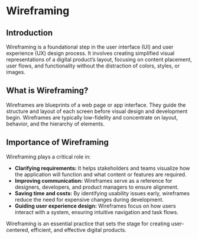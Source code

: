 # Wireframing

## Introduction

Wireframing is a foundational step in the user interface (UI) and user experience (UX) design process. It involves creating simplified visual representations of a digital product’s layout, focusing on content placement, user flows, and functionality without the distraction of colors, styles, or images.

## What is Wireframing?

Wireframes are blueprints of a web page or app interface. They guide the structure and layout of each screen before visual design and development begin. Wireframes are typically low-fidelity and concentrate on layout, behavior, and the hierarchy of elements.

## Importance of Wireframing

Wireframing plays a critical role in:

- **Clarifying requirements:** It helps stakeholders and teams visualize how the application will function and what content or features are required.
- **Improving communication:** Wireframes serve as a reference for designers, developers, and product managers to ensure alignment.
- **Saving time and costs:** By identifying usability issues early, wireframes reduce the need for expensive changes during development.
- **Guiding user experience design:** Wireframes focus on how users interact with a system, ensuring intuitive navigation and task flows.

Wireframing is an essential practice that sets the stage for creating user-centered, efficient, and effective digital products.
